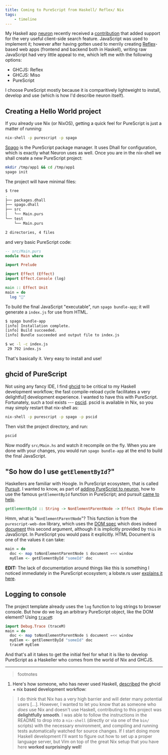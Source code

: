 ```yaml
---
title: Coming to PureScript from Haskell/ Reflex/ Nix
tags:
    - timeline
---
```


My Haskell app [neuron](https://neuron.zettel.page/) recently received a
[contribution](https://github.com/srid/neuron/pull/90) that added support for
the very useful client-side search feature. JavaScript was used to implement it;
however after having gotten used to merrily creating
[Reflex](https://reflex-frp.org/)-based web apps (frontend and backend both in
Haskell), writing raw JavaScript had very little appeal to me, which left me
with the following options:

* GHCJS: Reflex
* GHCJS: Miso
* PureScript

I choose PureScript mostly because it is comparitively lightweight to install,
develop and use (which is how I'd describe neuron itself).

## Creating a Hello World project

If you already use Nix (or NixOS), getting a quick feel for PureScript is just a
matter of running:

```bash
nix-shell -p purescript -p spago
```

[Spago](https://github.com/purescript/spago) is the PureScript package manager.
It uses Dhall for configuration, which is exactly what Neuron uses as well. Once
you are in the nix-shell we shall create a new PureScript project:

```bash
mkdir /tmp/app1 && cd /tmp/app1
spago init
```

The project will have minimal files:

```bash
$ tree
.
├── packages.dhall
├── spago.dhall
├── src
│   └── Main.purs
└── test
    └── Main.purs

2 directories, 4 files
```

and very basic PureScript code:
```haskell
-- src/Main.purs
module Main where

import Prelude

import Effect (Effect)
import Effect.Console (log)

main :: Effect Unit
main = do
  log "🍝"
```

To build the final JavaScript "executable", run `spago bundle-app`; it will
generate a `index.js` for use from HTML.

```bash
$ spago bundle-app
[info] Installation complete.
[info] Build succeeded.
[info] Bundle succeeded and output file to index.js

$ wc -l -c index.js
 29 792 index.js
```

That's basically it. Very easy to install and use!

## ghcid of PureScript

Not using any fancy IDE, I find [ghcid](https://github.com/ndmitchell/ghcid) to be
critical to my Haskell development workflow; the fast compile-reload cycle
facilitates a very delightful[1](footnote:1) development experience. I wanted to have this
with PureScript. Fortunately, such a tool exists ---
[pscid](https://github.com/kritzcreek/pscid). pscid is available in Nix, so you
may simply restart that nix-shell as:

```bash
nix-shell -p purescript -p spago -p pscid
```

Then visit the project directory, and run:

```bash
pscid
```

Now modify `src/Main.hs` and watch it recompile on the fly. When you are done
with your changes, you would run `spago bundle-app` at the end to build the
final JavaScript.

## "So how do I use `getElementById`?"

Haskellers are familiar with Hoogle. In PureScript ecosystem, that is called
[Pursuit](https://pursuit.purescript.org/). I wanted to know, as part of [adding
PureScript to neuron](https://github.com/srid/neuron/pull/106), how to use the
famous `getElementById` function in PureScript; and pursuit [came to
help](https://pursuit.purescript.org/search?q=getElementById).

```haskell
getElementById :: String -> NonElementParentNode -> Effect (Maybe Element)
```

Hmm, what is "`NonElementParentNode`"? This function is from the
`purescript-web-dom` library, which uses the [DOM
spec](https://dom.spec.whatwg.org/) which does indeed
[document](https://dom.spec.whatwg.org/#interface-nonelementparentnode) this
second argument, although it is implicitly provided by `this` in JavaScript. In
PureScript you would pass it explicitly. HTML Document is one of the values it
can take:


```haskell
main = do
  doc <- map toNonElementParentNode $ document =<< window
  myElem <- getElementById "someId" doc
```

**EDIT:** The lack of documentation around things like this is something I
noticed immediately in the PureScript ecosystem; a lobste.rs user [explains it here](https://lobste.rs/s/wa99yt/coming_purescript_from_haskell_reflex#c_faof1j).

## Logging to console

The project template already uses the `log` function to log strings to browser
console. But how do we log an arbitrary PureScript object, like the DOM element?
Using
[`traceM`](https://pursuit.purescript.org/packages/purescript-debug/4.0.0/docs/Debug.Trace#v:traceM):

```haskell
import Debug.Trace (traceM)
main = do
  doc <- map toNonElementParentNode $ document =<< window
  myElem <- getElementById "someId" doc
  traceM myElem
```

And that's all it takes to get the initial feel for what it is like to develop
PureScript as a Haskeller who comes from the world of Nix and GHCJS.

---

> footnotes

  1. Here's how someone, who has never used Haskell,
     [described](https://github.com/srid/neuron/pull/102#issuecomment-614095464)
     the ghcid + nix based development workflow:
  
> I do think that Nix has a very high barrier and will deter many potential
  users \[...\]. However, I wanted to let you know that as someone who _does_
  use Nix and doesn't use Haskell, contributing to this project was
  **delightfully smooth**. I was able to follow the instructions in the README
  to drop into a `nix-shell` (directly or via one of the `bin/` scripts) with
  the necessary environment, and compiling and running tests automatically
  watched for source changes. If I start doing more Haskell development I'll
  want to figure out how to set up a proper language server, but Vim on top of
  the great Nix setup that you have here **worked surprisingly well**!
